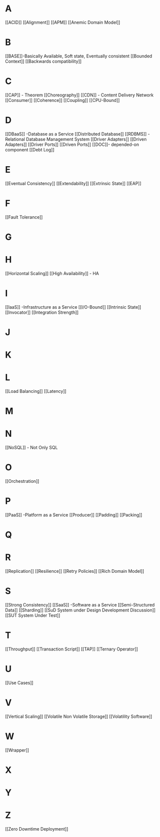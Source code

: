 

# A
[[ACID]]
[[Alignment]]
[[APM]]
[[Anemic Domain Model]]


# B
[[BASE]]-Basically Available, Soft state, Eventually consistent
[[Bounded Context]] 
[[Backwards compatibility]]
# C
[[CAP]] - Theorem
[[Choreography]]
[[CDN]]  - Content Delivery Network
[[Consumer]]
[[Coherence]]
[[Coupling]]
[[CPU-Bound]]

# D
[[DBaaS]] -Database as a Service
[[Distributed Database]]
[[RDBMS]] - Relational Database Management System
[[Driver Adapters]]
[[Driven Adapters]]
[[Driver Ports]]
[[Driven Ports]]
[[DOC]]- depended-on component
[[Debt Log]]
# E
[[Eventual Consistency]]
[[Extendability]]
[[Extrinsic State]]
[[EAP]]

# F
[[Fault Tolerance]]


# G


# H
[[Horizontal Scaling]]
[[High Availability]] - HA


# I 
[[IaaS]] -Infrastructure as a Service
[[I/O-Bound]]
[[Intrinsic State]]
[[Invocator]]
[[Integration Strength]]
# J


# K


# L
[[Load Balancing]] 
[[Latency]]

# M



# N
[[NoSQL]] - Not Only SQL


# O
[[Orchestration]]


# P
[[PaaS]] -Platform as a Service
[[Producer]] 
[[Padding]]
[[Packing]]

# Q


# R
[[Replication]] 
[[Resilience]]
[[Retry Policies]]
[[Rich Domain Model]]
# S
[[Strong Consistency]]
[[SaaS]] -Software as a Service
[[Semi-Structured Data]]
[[Sharding]]
[[SuD System under Design  Development  Discussion]]
[[SUT System Under Test]] 

# T
[[Throughput]]
[[Transaction Script]]
[[TAP]]
[[Ternary Operator]]


# U 
[[Use Cases]]

# V 
[[Vertical Scaling]]
[[Volatile Non Volatile Storage]]
[[Volatility Software]]
# W
[[Wrapper]]

# X


# Y


# Z
[[Zero Downtime Deployment]]






